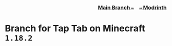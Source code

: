 ### <p align=right>[Main Branch `←`](https://github.com/KrLite/Tap-Tab)&emsp;[`→` Modrinth](https://modrinth.com/mod/taptab)</p>

# Branch for Tap Tab on Minecraft `1.18.2`
